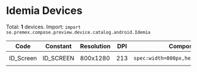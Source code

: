 # Idemia Devices

Total: **1** devices. Import: `import se.premex.compose.preview.device.catalog.android.Idemia`

| Code | Constant | Resolution | DPI | Compose Spec | Preview Usage |
|------|----------|------------|-----|-------------|---------------|
| ID_Screen | ID_SCREEN | 800x1280 | 213 | `spec:width=800px,height=1280px,dpi=213` | `@Preview(device = Idemia.ID_SCREEN)` |

<!-- Generated automatically. Do not edit manually. -->
